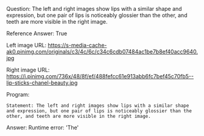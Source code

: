 Question: The left and right images show lips with a similar shape and expression, but one pair of lips is noticeably glossier than the other, and teeth are more visible in the right image.

Reference Answer: True

Left image URL: https://s-media-cache-ak0.pinimg.com/originals/c3/4c/6c/c34c6cdb07484ac1be7b8ef40acc9640.jpg

Right image URL: https://i.pinimg.com/736x/48/8f/ef/488fefcc61e913abb6fc7bef45c70fb5--lip-sticks-chanel-beauty.jpg

Program:

```
Statement: The left and right images show lips with a similar shape and expression, but one pair of lips is noticeably glossier than the other, and teeth are more visible in the right image.
```
Answer: Runtime error: 'The'

